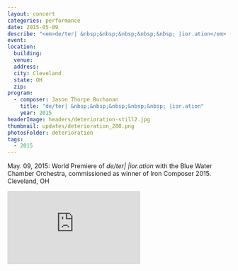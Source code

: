 ```yaml
---
layout: concert
categories: performance
date: 2015-05-09
describe: "<em>de/ter| &nbsp;&nbsp;&nbsp;&nbsp;&nbsp; |ior.ation</em> (2015), world premiere. Commissioned by Blue Water Chamber Orchestra as winner of Iron Composer 2015."
event:
location:
  building:
  venue:
  address:
  city: Cleveland
  state: OH
  zip:
program:
  - composer: Jason Thorpe Buchanan
    title: "de/ter| &nbsp;&nbsp;&nbsp;&nbsp;&nbsp; |ior.ation"
    year: 2015
headerImage: headers/deterioration-still2.jpg
thumbnail: updates/deterioration_280.png
photosFolder: deterioration
tags:
  - 2015
---
```


May. 09, 2015: World Premiere of *de/ter|   |ior.ation* with the Blue Water Chamber Orchestra, commissioned as winner of Iron Composer 2015. Cleveland, OH

<section class="score-vid-header module-bg-dark" background-color="#051f4a" background-image="http://www.jasonthorpebuchanan.com/assets/images/backgrounds/crazystavesdarkblue1400.jpg">
<div class="row full-width" width="100%">
    <div class="col-12 nopadding"><iframe class="embed-responsive-item" height="165vh" src="https://player.vimeo.com/video/148583261" frameborder="0" allowfullscreen></iframe></div><br>
</div></section>
